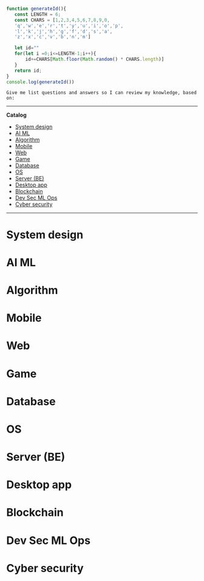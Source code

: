  ```js
function generateId(){
    const LENGTH = 6;
    const CHARS = [1,2,3,4,5,6,7,8,9,0,
    'q','w','e','r','t','y','u','i','o','p',
    'l','k','j','h','g','f','d','s','a',
    'z','x','c','v','b','n','m']

    let id=""
    for(let i =0;i<=LENGTH-1;i++){
        id+=CHARS[Math.floor(Math.random() * CHARS.length)]
    }
    return id;
}
console.log(generateId())
```

```text
Give me list questions and answers so I can review my knowledge, based on:

```

---

**Catalog**

- [System design](#system-design)  
- [AI ML](#ai-m)  
- [Algorithm](#algorithm)  
- [Mobile](#mobile)  
- [Web](#web)  
- [Game](#game)  
- [Database](#database)  
- [OS](#os)  
- [Server (BE)](#server-be)  
- [Desktop app](#desktop-app)  
- [Blockchain](#lockchain)  
- [Dev Sec ML Ops](#dev-sec-ml-ops)  
- [Cyber security](#cyber-security)  

---

# System design

# AI ML

# Algorithm

# Mobile

# Web

# Game

# Database

# OS

# Server (BE)

# Desktop app

# Blockchain

# Dev Sec ML Ops

# Cyber security
